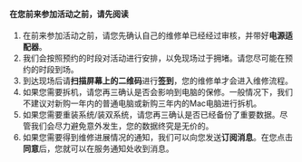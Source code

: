 #### 在您前来参加活动之前，请先阅读

1. 在前来参加活动之前，请您先确认自己的维修单已经经过审核，并带好**电源适配器**。
2. 我们会按照预约的时段对活动进行安排，以免现场过于拥堵。请您尽可能在预约的时段到场。
3. 到达现场后请**扫描屏幕上的二维码**进行**签到**，您的维修单才会进入维修流程。
4. 如果您需要拆机，请您再三确认是否会影响到电脑的保修。一般情况下，我们不建议对新购一年内的普通电脑或新购三年内的Mac电脑进行拆机。
5. 如果您需要重装系统/装双系统，请您再三确认是否已经备份了重要数据。尽管我们会尽力避免意外发生，您的数据终究是无价的。
6. 如果您需要得到维修进展情况的通知，我们可以向您发送**订阅消息**。在您点击**同意**后，您就可以在服务通知处收到消息。
